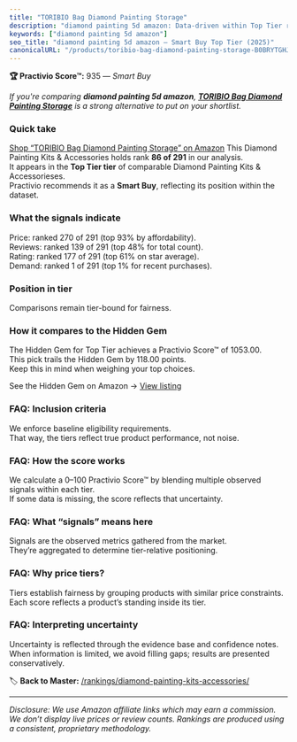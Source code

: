 ```yaml
---
title: "TORIBIO Bag Diamond Painting Storage"
description: "diamond painting 5d amazon: Data-driven within Top Tier ranking using the Practivio Score™. Positioned by quality, value, demand, findability, momentum."
keywords: ["diamond painting 5d amazon"]
seo_title: "diamond painting 5d amazon — Smart Buy Top Tier (2025)"
canonicalURL: "/products/toribio-bag-diamond-painting-storage-B0BRYTGHJ4/"
---
```


**🏆 Practivio Score™:** 935 — _Smart Buy_


*If you're comparing **diamond painting 5d amazon**, **[TORIBIO Bag Diamond Painting Storage](https://www.amazon.com/dp/B0BRYTGHJ4?tag=practivio-20)** is a strong alternative to put on your shortlist.*
### Quick take
[Shop “TORIBIO Bag Diamond Painting Storage” on Amazon](https://www.amazon.com/dp/B0BRYTGHJ4?tag=practivio-20)
This Diamond Painting Kits & Accessories holds rank **86 of 291** in our analysis.  
It appears in the **Top Tier tier** of comparable Diamond Painting Kits & Accessorieses.  
Practivio recommends it as a **Smart Buy**, reflecting its position within the dataset.

### What the signals indicate
Price: ranked 270 of 291 (top 93% by affordability).  
Reviews: ranked 139 of 291 (top 48% for total count).  
Rating: ranked 177 of 291 (top 61% on star average).  
Demand: ranked 1 of 291 (top 1% for recent purchases).

### Position in tier
Comparisons remain tier-bound for fairness.

### How it compares to the Hidden Gem
The Hidden Gem for Top Tier achieves a Practivio Score™ of 1053.00.  
This pick trails the Hidden Gem by 118.00 points.  
Keep this in mind when weighing your top choices.  

See the Hidden Gem on Amazon → [View listing](https://www.amazon.com/dp/B088K3FQ7W?tag=practivio-20)

### FAQ: Inclusion criteria
We enforce baseline eligibility requirements.  
That way, the tiers reflect true product performance, not noise.

### FAQ: How the score works
We calculate a 0–100 Practivio Score™ by blending multiple observed signals within each tier.  
If some data is missing, the score reflects that uncertainty.

### FAQ: What “signals” means here
Signals are the observed metrics gathered from the market.  
They’re aggregated to determine tier-relative positioning.

### FAQ: Why price tiers?
Tiers establish fairness by grouping products with similar price constraints.  
Each score reflects a product’s standing inside its tier.

### FAQ: Interpreting uncertainty
Uncertainty is reflected through the evidence base and confidence notes.  
When information is limited, we avoid filling gaps; results are presented conservatively.


🏷️ **Back to Master:** [/rankings/diamond-painting-kits-accessories/](/rankings/diamond-painting-kits-accessories/)

---
_Disclosure: We use Amazon affiliate links which may earn a commission. We don’t display live prices or review counts. Rankings are produced using a consistent, proprietary methodology._
